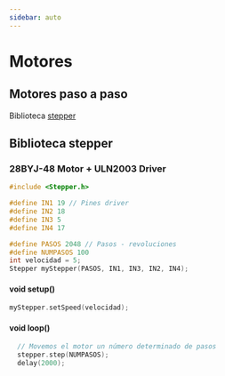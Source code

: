 ```yaml
---
sidebar: auto
---
```


# Motores

## Motores paso a paso

Biblioteca [stepper](https://randomnerdtutorials.com/stepper-motor-esp32-websocket/)

## Biblioteca stepper

### 28BYJ-48 Motor + ULN2003 Driver

```c
#include <Stepper.h>

#define IN1 19 // Pines driver
#define IN2 18
#define IN3 5
#define IN4 17

#define PASOS 2048 // Pasos - revoluciones
#define NUMPASOS 100
int velocidad = 5;
Stepper myStepper(PASOS, IN1, IN3, IN2, IN4);
```
#### void setup()
```c
myStepper.setSpeed(velocidad);
```
#### void loop()
```c
  // Movemos el motor un número determinado de pasos
  stepper.step(NUMPASOS);
  delay(2000);
```

